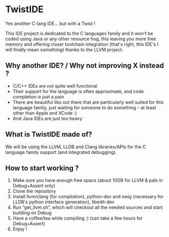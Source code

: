 TwistIDE
========

Yes another C-lang IDE… but with a Twist !

This IDE project is dedicated to the C languages family and it won't be coded using Java or any other resource hog, this leaving you more free memory and offering closer toolchain integration (that's right, this IDE's I will finally mean something) thanks to the LLVM project.

Why another IDE? / Why not improving X instead ?
------------------------------------------------

-   C/C++ IDEs are not quite well functional
-   Their support for the language is often approximate, and code completion is just a pain
-   There are beautiful libs out there that are particularly well suited for this language family, just waiting for someone to do something – at least other than Apple and XCode :)
-   And Java IDEs are just too heavy


What is TwistIDE made of?
-------------------------

We will be using the LLVM, LLDB and Clang libraries/APIs for the C language family support (and integrated debugging).


How to start working ?
----------------------

1.  Make sure you have enough free space (about 10GB for LLVM & pals in Debug+Assert only)
2.  Clone the repository
3.  Install llvm/clang (for compilation), python-dev and swig (necessary for LLDB's python interface generation), libedit-dev
4.  Run “get_llvm.sh”, which will checkout all the needed sources and start building on Debug
5.  Have a coffee/tea while compiling :) (can take a few hours for Debug+Assert)
6.  Enjoy !


